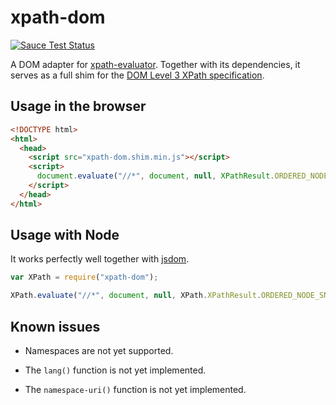 # xpath-dom

[![Sauce Test Status](https://saucelabs.com/browser-matrix/badeball.svg)](https://saucelabs.com/u/badeball)

A DOM adapter for [xpath-evaluator][xpath-evaluator]. Together with its
dependencies, it serves as a full shim for the [DOM Level 3 XPath
specification][dom3-xpath].

[xpath-evaluator]: https://github.com/badeball/xpath-evaluator
[dom3-xpath]: http://www.w3.org/TR/DOM-Level-3-XPath/

## Usage in the browser

```html
<!DOCTYPE html>
<html>
  <head>
    <script src="xpath-dom.shim.min.js"></script>
    <script>
      document.evaluate("//*", document, null, XPathResult.ORDERED_NODE_SNAPSHOT_TYPE);
    </script>
  </head>
</html>
```

## Usage with Node

It works perfectly well together with [jsdom][jsdom].

[jsdom]: https://github.com/tmpvar/jsdom

```javascript
var XPath = require("xpath-dom");

XPath.evaluate("//*", document, null, XPath.XPathResult.ORDERED_NODE_SNAPSHOT_TYPE);
```

## Known issues

* Namespaces are not yet supported.

* The `lang()` function is not yet implemented.

* The `namespace-uri()` function is not yet implemented.
